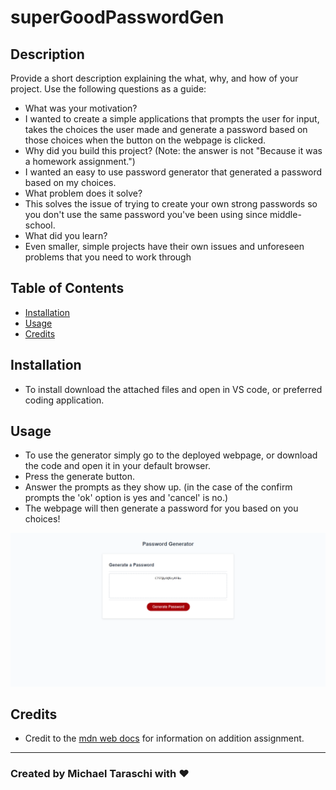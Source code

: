 # superGoodPasswordGen

## Description

Provide a short description explaining the what, why, and how of your project. Use the following questions as a guide:

- What was your motivation? 
- I wanted to create a simple applications that prompts the user for input, takes the choices the user made and generate a password based on those choices when the button on the webpage is clicked.
- Why did you build this project? (Note: the answer is not "Because it was a homework assignment.") 
- I wanted an easy to use password generator that generated a password based on my choices.
- What problem does it solve? 
- This solves the issue of trying to create your own strong passwords so you don't use the same password you've been using since middle-school.
- What did you learn? 
- Even smaller, simple projects have their own issues and unforeseen problems that you need to work through

## Table of Contents

- [Installation](#installation)
- [Usage](#usage)
- [Credits](#credits)

## Installation

- To install download the attached files and open in VS code, or preferred coding application.

## Usage

- To use the generator simply go to the deployed webpage, or download the code and open it in your default browser. 
- Press the generate button.
- Answer the prompts as they show up. (in the case of the confirm prompts the 'ok' option is yes and 'cancel' is no.)
- The webpage will then generate a password for you based on you choices!


![Screenshot](assets/images/Screenshot.png)


## Credits

- Credit to the [mdn web docs](https://developer.mozilla.org/en-US/docs/Web/JavaScript/Reference/Operators/Addition_assignment) for information on addition assignment.

---

### Created by Michael Taraschi with ❤